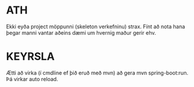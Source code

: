 # ATH
Ekki eyða project möppunni (skeleton verkefninu) strax. Fínt að nota hana
þegar manni vantar aðeins dæmi um hvernig maður gerir ehv.

# KEYRSLA
Ætti að virka (í cmdline ef þið eruð með mvn) að gera mvn spring-boot:run. Þá virkar auto reload.